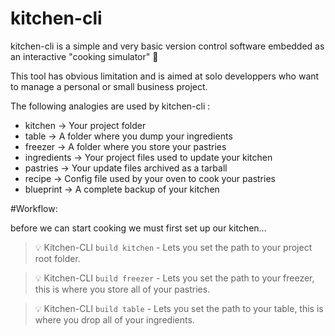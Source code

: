 # kitchen-cli

kitchen-cli is a simple and very basic version control software embedded as an interactive "cooking simulator" :cake:

This tool has obvious limitation and is aimed at solo developpers who want to manage a personal or small business project.


The following analogies are used by kitchen-cli :

*  kitchen     -> Your project folder
*  table       -> A folder where you dump your ingredients
*  freezer     -> A folder where you store your pastries
*  ingredients -> Your project files used to update your kitchen
*  pastries    -> Your update files archived as a tarball
*  recipe      -> Config file used by your oven to cook your pastries
*  blueprint   -> A complete backup of your kitchen



#Workflow:

before we can start cooking we must first set up our kitchen...


> :bulb: Kitchen-CLI `build kitchen` - Lets you set the path to your project root folder. 

> :bulb: Kitchen-CLI `build freezer` - Lets you set the path to your freezer, this is where you store all of your pastries.

> :bulb: Kitchen-CLI `build table` - Lets you set the path to your table, this is where you drop all of your ingredients.
